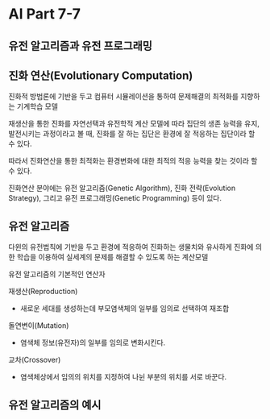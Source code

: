 # AI Part 7-7

## 유전 알고리즘과 유전 프로그래밍

## 진화 연산(Evolutionary Computation)
진화적 방법론에 기반을 두고 컴퓨터 시뮬레이션을 통하여 문제해결의 최적화를 지향하는 기계학습 모델

재생산을 통한 진화를 자연선택과 유전학적 계산 모델에 따라 집단의 생존 능력을 유지, 발전시키는 과정이라고 볼 때, 진화를 잘 하는 집단은 환경에 잘 적응하는 집단이라 할 수 있다.

따라서 진화연산을 통한 최적화는 환경변화에 대한 최적의 적응 능력을 찾는 것이라 할 수 있다.

진화연산 분야에는 유전 알고리즘(Genetic Algorithm), 진화 전략(Evolution Strategy), 그리고 유전 프로그래밍(Genetic Programming) 등이 있다.

## 유전 알고리즘
다윈의 유전법칙에 기반을 두고 환경에 적응하여 진화하는 생물치와 유사하게 진화에 의한 학습을 이용하여 실세계의 문제를 해결할 수 있도록 하는 계산모델

유전 알고리즘의 기본적인 연산자

재생산(Reproduction)
- 새로운 세대를 생성하는데 부모염색체의 일부를 임의로 선택하여 재조합

돌연변이(Mutation)
- 염색체 정보(유전자)의 일부를 임의로 변화시킨다.

교차(Crossover)
- 염색체상에서 임의의 위치를 지정하여 나뉜 부분의 위치를 서로 바꾼다.

## 유전 알고리즘의 예시
